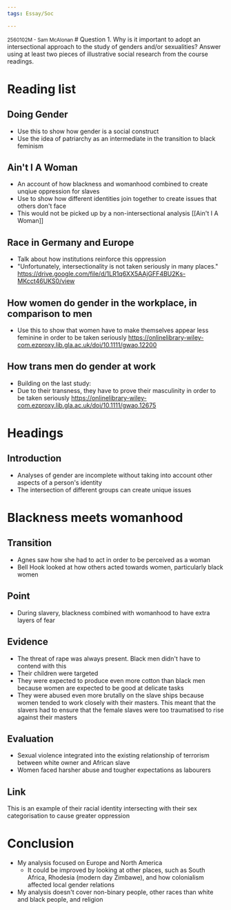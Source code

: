 ```yaml
---
tags: Essay/Soc

---
```

<small>
2560102M - Sam McAlonan
</small>
# Question
1.  Why is it important to adopt an intersectional approach to the study of genders and/or sexualities? Answer using at least two pieces of illustrative social research from the course readings.

# Reading list
## Doing Gender
- Use this to show how gender is a social construct
- Use the idea of patriarchy as an intermediate in the transition to black feminism

## Ain't I A Woman
- An account of how blackness and womanhood combined to create unqiue oppression for slaves
- Use to show how different identities join together to create issues that others don't face
- This would not be picked up by a non-intersectional analysis
[[Ain't I A Woman]]

## Race in Germany and Europe
- Talk about how institutions reinforce this oppression
- "Unfortunately, intersectionality is not taken seriously in many places."
https://drive.google.com/file/d/1LR1q6XX5AAjGFF4BU2Ks-MKcct46UKS0/view

## How women do gender in the workplace, in comparison to men
- Use this to show that women have to make themselves appear less feminine in order to be taken seriously
https://onlinelibrary-wiley-com.ezproxy.lib.gla.ac.uk/doi/10.1111/gwao.12200

## How trans men do gender at work
- Building on the last study:
- Due to their transness, they have to prove their masculinity in order to be taken seriously
https://onlinelibrary-wiley-com.ezproxy.lib.gla.ac.uk/doi/10.1111/gwao.12675

# Headings
## Introduction
- Analyses of gender are incomplete without taking into account other aspects of a person's identity
- The intersection of different groups can create unique issues

#  Blackness meets womanhood
## Transition
- Agnes saw how she had to act in order to be perceived as a woman
- Bell Hook looked at how others acted towards women, particularly black women
## Point
- During slavery, blackness combined with womanhood to have extra layers of fear

## Evidence
- The threat of rape was always present. Black men didn't have to contend with this
- Their children were targeted
- They were expected to produce even more cotton than black men because women are expected to be good at delicate tasks
- They were abused even more brutally on the slave ships because women tended to work closely with their masters. This meant that the slavers had to ensure that the female slaves were too traumatised to rise against their masters

## Evaluation
- Sexual violence integrated into the existing relationship of terrorism between white owner and African slave
- Women faced harsher abuse and tougher expectations as labourers

## Link
This is an example of their racial identity intersecting with their sex categorisation to cause greater oppression 

# Conclusion
- My analysis focused on Europe and North America
	- It could be improved by looking at other places, such as South Africa, Rhodesia (modern day Zimbawe), and how colonialism affected local gender relations
- My analysis doesn't cover non-binary people, other races than white and black people, and religion